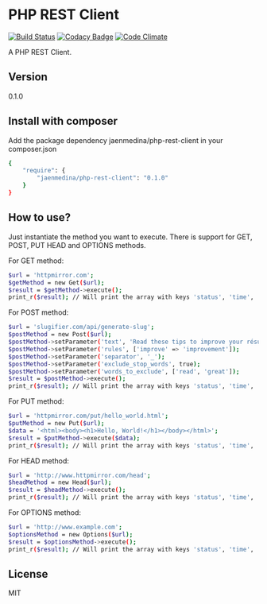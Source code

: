 PHP REST Client
=========
[![Build Status](https://travis-ci.org/jaenmedina/php-rest-client.svg?branch=master)](https://travis-ci.org/jaenmedina/php-rest-client)
[![Codacy Badge](https://www.codacy.com/project/badge/6db38b171c54491d866546f95a73312f)](https://www.codacy.com/app/jaen-medina/php-rest-client)
[![Code Climate](https://codeclimate.com/github/jaenmedina/php-rest-client/badges/gpa.svg)](https://codeclimate.com/github/jaenmedina/php-rest-client)

A PHP REST Client.


Version
----

0.1.0


Install with composer
--------------

Add the package dependency jaenmedina/php-rest-client in your composer.json
```sh
{
    "require": {
        "jaenmedina/php-rest-client": "0.1.0"
    }
}
```


How to use?
--------------

Just instantiate the method you want to execute. There is support for GET, POST, PUT HEAD and OPTIONS methods.

For GET method:

```sh
$url = 'httpmirror.com';
$getMethod = new Get($url);
$result = $getMethod->execute();
print_r($result); // Will print the array with keys 'status', 'time', 'header', 'body' and 'error'.
```

For POST method:
```sh
$url = 'slugifier.com/api/generate-slug';
$postMethod = new Post($url);
$postMethod->setParameter('text', 'Read these tips to improve your résumé and get a great job!');
$postMethod->setParameter('rules', ['improve' => 'improvement']);
$postMethod->setParameter('separator', '_');
$postMethod->setParameter('exclude_stop_words', true);
$postMethod->setParameter('words_to_exclude', ['read', 'great']);
$result = $postMethod->execute();
print_r($result); // Will print the array with keys 'status', 'time', 'header', 'body' and 'error'.
```

For PUT method:
```sh
$url = 'httpmirror.com/put/hello_world.html';
$putMethod = new Put($url);
$data = '<html><body><h1>Hello, World!</h1></body></html>';
$result = $putMethod->execute($data);
print_r($result); // Will print the array with keys 'status', 'time', 'header', 'body' and 'error'.
```

For HEAD method:
```sh
$url = 'http://www.httpmirror.com/head';
$headMethod = new Head($url);
$result = $headMethod->execute();
print_r($result); // Will print the array with keys 'status', 'time', 'header', and 'error'.
```

For OPTIONS method:
```sh
$url = 'http://www.example.com';
$optionsMethod = new Options($url);
$result = $optionsMethod->execute();
print_r($result); // Will print the array with keys 'status', 'time', 'header', 'body' and 'error'
```

License
----

MIT
